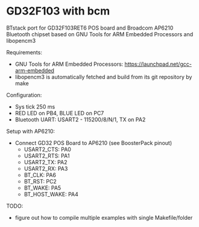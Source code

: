 # GD32F103 with bcm

BTstack port for GD32F103RET6 POS board and Broadcom AP6210 Bluetooth chipset
based on GNU Tools for ARM Embedded Processors and libopencm3

Requirements:
- GNU Tools for ARM Embedded Processors: https://launchpad.net/gcc-arm-embedded
- libopencm3 is automatically fetched and build from its git repository by make

Configuration:
- Sys tick 250 ms
- RED LED on PB4, BLUE LED on PC7
- Bluetooth UART: USART2 - 115200/8/N/1, TX on PA2

Setup with AP6210:
- Connect GD32 POS Board to AP6210 (see BoosterPack pinout)
  - USART2_CTS:   PA0
  - USART2_RTS:   PA1
  - USART2_TX:    PA2
  - USART2_RX:    PA3
  - BT_CLK:       PA6
  - BT_RST:       PC2
  - BT_WAKE:      PA5
  - BT_HOST_WAKE: PA4


TODO:
- figure out how to compile multiple examples with single Makefile/folder

